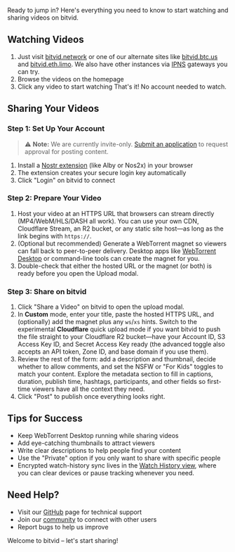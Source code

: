 Ready to jump in? Here's everything you need to know to start watching and sharing videos on bitvid.

## Watching Videos

1. Just visit [bitvid.network](https://bitvid.network) or one of our alternate sites like [bitvid.btc.us](https://bitvid.btc.us) and [bitvid.eth.limo](https://bitvid.eth.limo). We also have other instances via [IPNS](ipns.html) gateways you can try.
2. Browse the videos on the homepage
3. Click any video to start watching
   That's it! No account needed to watch.

## Sharing Your Videos

### Step 1: Set Up Your Account

> ⚠️ **Note:** We are currently invite-only. [Submit an application](https://bitvid.network/?modal=application) to request approval for posting content.

1. Install a [Nostr extension](https://nostrapps.com/#signers#all) (like Alby or Nos2x) in your browser
2. The extension creates your secure login key automatically
3. Click "Login" on bitvid to connect

### Step 2: Prepare Your Video

1. Host your video at an HTTPS URL that browsers can stream directly (MP4/WebM/HLS/DASH all work). You can use your own CDN, Cloudflare Stream, an R2 bucket, or any static site host—as long as the link begins with `https://`.
2. (Optional but recommended) Generate a WebTorrent magnet so viewers can fall back to peer-to-peer delivery. Desktop apps like [WebTorrent Desktop](https://webtorrent.io/desktop/) or command-line tools can create the magnet for you.
3. Double-check that either the hosted URL or the magnet (or both) is ready before you open the Upload modal.

### Step 3: Share on bitvid

1. Click "Share a Video" on bitvid to open the upload modal.
2. In **Custom** mode, enter your title, paste the hosted HTTPS URL, and (optionally) add the magnet plus any `ws`/`xs` hints. Switch to the experimental **Cloudflare** quick upload mode if you want bitvid to push the file straight to your Cloudflare R2 bucket—have your Account ID, S3 Access Key ID, and Secret Access Key ready (the advanced toggle also accepts an API token, Zone ID, and base domain if you use them).
3. Review the rest of the form: add a description and thumbnail, decide whether to allow comments, and set the NSFW or "For Kids" toggles to match your content. Explore the metadata section to fill in captions, duration, publish time, hashtags, participants, and other fields so first-time viewers have all the context they need.
4. Click "Post" to publish once everything looks right.

## Tips for Success

- Keep WebTorrent Desktop running while sharing videos
- Add eye-catching thumbnails to attract viewers
- Write clear descriptions to help people find your content
- Use the "Private" option if you only want to share with specific people
- Encrypted watch-history sync lives in the [Watch History view](history.html), where you can clear devices or pause tracking whenever you need.

## Need Help?

- Visit our [GitHub](https://github.com/PR0M3TH3AN/bitvid) page for technical support
- Join our [community](https://primal.net/p/npub13yarr7j6vjqjjkahd63dmr27curypehx45ucue286ac7sft27y0srnpmpe) to connect with other users
- Report bugs to help us improve

Welcome to bitvid – let's start sharing!
